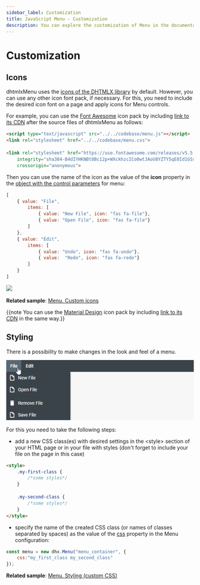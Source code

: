```yaml
---
sidebar_label: Customization
title: JavaScript Menu - Customization 
description: You can explore the customization of Menu in the documentation of the DHTMLX JavaScript UI library. Browse developer guides and API reference, try out code examples and live demos, and download a free 30-day evaluation version of DHTMLX Suite 7.
---
```


# Customization

## Icons

dhtmlxMenu uses the [icons of the DHTMLX library](helpers/icon.md) by default. However, you can use any other icon font pack, if necessary. For this, you need to include the desired icon font on a page and apply icons for Menu controls.

For example, you can use the [Font Awesome](https://fontawesome.com/) icon pack by including [link to its CDN](https://fontawesome.com/how-to-use/on-the-web/setup/getting-started?using=web-fonts-with-css) 
after the source files of dhtmlxMenu as follows:

~~~html
<script type="text/javascript" src="../../codebase/menu.js"></script>
<link rel="stylesheet" href="../../codebase/menu.css">

<link rel="stylesheet" href="https://use.fontawesome.com/releases/v5.5.0/css/all.css" 
	integrity="sha384-B4dIYHKNBt8Bc12p+WXckhzcICo0wtJAoU8YZTY5qE0Id1GSseTk6S+L3BlXeVIU" 
    crossorigin="anonymous">
~~~

Then you can use the name of the icon as the value of the **icon** property in the [object with the control parameters](menu/data_loading.md#json-format-templates) for menu:

~~~js
[
	{ value: "File", 
    	items: [
    		{ value: "New File", icon: "fas fa-file"},
    		{ value: "Open File", icon: "fas fa-file"}   
    	]
    },
    { value: "Edit",
	    items: [
			{ value: "Undo", icon: "fas fa-undo"},
			{ value:  "Redo", icon: "fas fa-redo"}						
		]
	}
]
~~~

![](../assets/menu/custom_icons.png)

**Related sample**: [Menu. Custom icons](https://snippet.dhtmlx.com/nkmz6ilv)

{{note You can use the [Material Design](https://materialdesignicons.com/) icon pack by including [link to its CDN](https://cdnjs.cloudflare.com/ajax/libs/MaterialDesign-Webfont/2.5.94/css/materialdesignicons.css) in the same way.}}

## Styling

There is a possibility to make changes in the look and feel of a menu. 

![](../assets/menu/custom_menu.png)

For this you need to take the following steps:

- add a new CSS class(es) with desired settings in the &lt;style&gt; section of your HTML page or in your file with styles (don't forget to include your file on the page in this case)

~~~html
<style>
	.my-first-class {
		/*some styles*/
	}
    
    .my-second-class {
		/*some styles*/
	}
</style>
~~~

- specify the name of the created CSS class (or names of classes separated by spaces) as the value of the [css](menu/api/menu_css_config.md) property in the Menu configuration:

~~~js
const menu = new dhx.Menu("menu_container", {
    css:"my_first_class my_second_class"
});
~~~

**Related sample**: [Menu. Styling (custom CSS)](https://snippet.dhtmlx.com/kfy2th5n)
